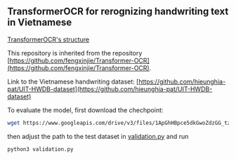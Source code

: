 ## TransformerOCR for rerognizing handwriting text in Vietnamese

[TransformerOCR's structure](images/art.png)

This repository is inherited from the repository [https://github.com/fengxinjie/Transformer-OCR](https://github.com/fengxinjie/Transformer-OCR).

Link to the Vietnamese handwriting dataset: [https://github.com/hieunghia-pat/UIT-HWDB-dataset](https://github.com/hieunghia-pat/UIT-HWDB-dataset)

To evaluate the model, first download the chechpoint:

```bash
wget https://www.googleapis.com/drive/v3/files/1ApGhHBpce5dkGwoZdzGG_tzTgxz1edTs?alt=media&key=AIzaSyByxcJ3WXPaoh9qg4DoCGxrbxC5LyTQvug -d checkpoints
```

then adjust the path to the test dataset in [validation.py](validation.py) and run

```bash
python3 validation.py
```